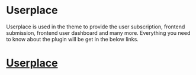 # Userplace

Userplace is used in the theme to provide the user subscription, frontend submission, frontend user dashboard and many more. Everything you need to know about the plugin will be get in the below links.

# [**Userplace**](https://redq.io/userplace)



